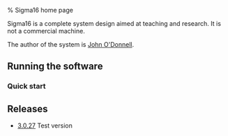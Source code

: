 % Sigma16 home page

Sigma16 is a complete system design aimed at teaching and research.
It is not a commercial machine.

The author of the system is [John
O'Donnell](https://jtod.github.io/index.html).

## Running the software

### Quick start

## Releases

* [3.0.27](./releases/Sigma16-3.0.27/index.html) Test version

